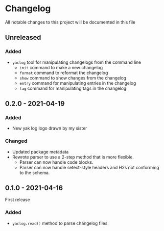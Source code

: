 # Changelog

All notable changes to this project will be documented in this file

## Unreleased

### Added

- `yaclog` tool for manipulating changelogs from the command line
    - `init` command to make a new changelog
    - `format` command to reformat the changelog
    - `show` command to show changes from the changelog
    - `entry` command for manipulating entries in the changelog
    - `tag` command for manipulating tags in the changelog

## 0.2.0 - 2021-04-19

### Added

- New yak log logo drawn by my sister

### Changed

- Updated package metadata
- Rewrote parser to use a 2-step method that is more flexible.
    - Parser can now handle code blocks.
    - Parser can now handle setext-style headers and H2s not conforming to the schema.

## 0.1.0 - 2021-04-16

First release

### Added

- `yaclog.read()` method to parse changelog files
